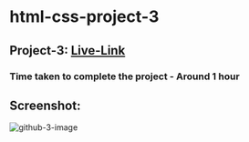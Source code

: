 # html-css-project-3

## Project-3: [Live-Link](https://html-css-proj-3.netlify.app/)

### Time taken to complete the project - Around 1 hour

## Screenshot:
![github-3-image](https://user-images.githubusercontent.com/110112176/186349109-eee3c7cc-c272-4711-95df-296faee09da0.png)
